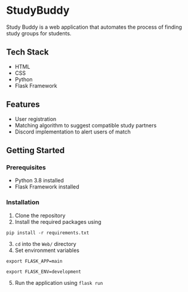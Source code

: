 # StudyBuddy

Study Buddy is a web application that automates the process of finding study groups for students.

## Tech Stack
- HTML
- CSS
- Python
- Flask Framework

## Features
- User registration
- Matching algorithm to suggest compatible study partners
- Discord implementation to alert users of match

## Getting Started

### Prerequisites
- Python 3.8 installed
- Flask Framework installed

### Installation
1. Clone the repository
2. Install the required packages using

`pip install -r requirements.txt`

3. `cd` into the `Web/` directory
4. Set environment variables

`export FLASK_APP=main`

`export FLASK_ENV=development`

5. Run the application using `flask run`